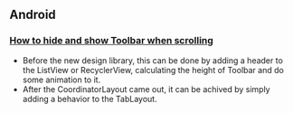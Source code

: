 ## Android

### [How to hide and show Toolbar when scrolling](https://mzgreen.github.io/2015/06/23/How-to-hideshow-Toolbar-when-list-is-scrolling%28part3%29/)

- Before the new design library, this can be done by adding a header to the ListView or RecyclerView, calculating the height of Toolbar and do some animation to it.
- After the CoordinatorLayout came out, it can be achived by simply adding a behavior to the TabLayout.
